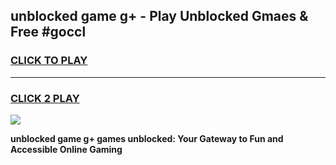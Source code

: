 
## unblocked game g+ - Play Unblocked Gmaes & Free #goccl
<h3>
<a href="https://news.freeplayer.one?title=unblocked_game_g+&ref=03M">CLICK TO PLAY</a></h3>
<hr>

<h3>
<a href="https://news.freeplayer.one?title=unblocked_game_g+&ref=03M">CLICK 2 PLAY</a>
  
</h3>

<a href="https://news.freeplayer.one?title=unblocked_game_g+&ref=03M"><img src="https://clearcache.store/games.png"></a>


**unblocked game g+ games unblocked: Your Gateway to Fun and Accessible Online Gaming**
